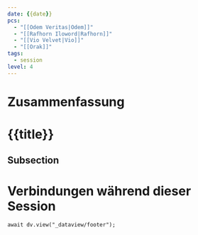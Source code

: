 ```yaml
---
date: {{date}}
pcs:
  - "[[Odem Veritas|Odem]]"
  - "[[Rafhorn Iloword|Rafhorn]]"
  - "[[Vio Velvet|Vio]]"
  - "[[Orak]]"
tags:
  - session
level: 4
---
```

# Zusammenfassung

# {{title}}

## Subsection

# Verbindungen während dieser Session
```dataviewjs
await dv.view("_dataview/footer");
```